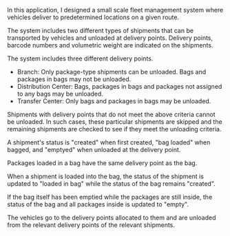 In this application, I designed a small scale fleet management system where vehicles deliver to predetermined locations on a given route.

The system includes two different types of shipments that can be transported by vehicles and unloaded at delivery points. Delivery points, barcode numbers and volumetric weight are indicated on the shipments.

The system includes three different delivery points.
* Branch: Only package-type shipments can be unloaded. Bags and packages in bags may not be unloaded.
* Distribution Center: Bags, packages in bags and packages not assigned to any bags may be unloaded.
* Transfer Center: Only bags and packages in bags may be unloaded.

Shipments with delivery points that do not meet the above criteria cannot be unloaded. In such cases, these particular shipments are skipped and the remaining shipments are checked to see if they meet the unloading criteria.

A shipment's status is "created" when first created, "bag loaded" when bagged, and "emptyed" when unloaded at the delivery point.

Packages loaded in a bag have the same delivery point as the bag.

When a shipment is loaded into the bag, the status of the shipment is updated to "loaded in bag" while the status of the bag remains "created".

If the bag itself has been emptied while the packages are still inside, the status of the bag and all packages inside is updated to "empty".

The vehicles go to the delivery points allocated to them and are unloaded from the relevant delivery points of the relevant shipments.
